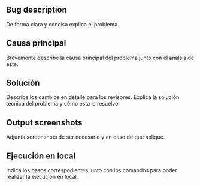 ## Bug description
De forma clara y concisa explica el problema.

## Causa principal
Brevemente describe la causa principal del problema junto con el análsis de este.

## Solución
Describe los cambios en detalle para los revisores. Explica la solución técnica del problema y cómo esta la resuelve.

## Output screenshots
Adjunta screenshots de ser necesario y en caso de que aplique.

## Ejecución en local
Indica los pasos correspodientes junto con los comandos para poder realizar la ejecución en local.
